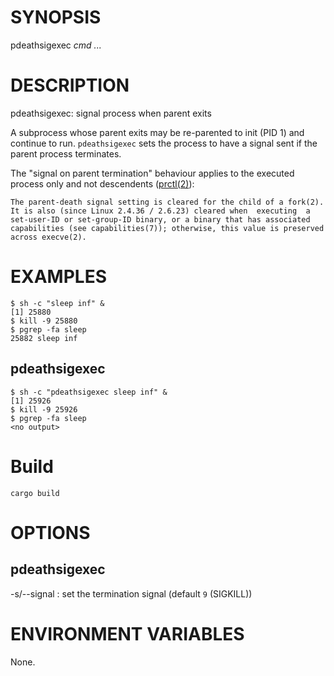 # SYNOPSIS

pdeathsigexec *cmd* *...*

# DESCRIPTION

pdeathsigexec: signal process when parent exits

A subprocess whose parent exits may be re-parented to init (PID 1)
and continue to run. `pdeathsigexec` sets the process to have a signal
sent if the parent process terminates.

The "signal on parent termination" behaviour applies
to the executed process only and not descendents
([prctl(2)](https://man7.org/linux/man-pages/man2/prctl.2.html)):

```
The parent-death signal setting is cleared for the child of a fork(2).
It is also (since Linux 2.4.36 / 2.6.23) cleared when  executing  a
set-user-ID or set-group-ID binary, or a binary that has associated
capabilities (see capabilities(7)); otherwise, this value is preserved
across execve(2).
```

# EXAMPLES

```
$ sh -c "sleep inf" &
[1] 25880
$ kill -9 25880
$ pgrep -fa sleep
25882 sleep inf
```

## pdeathsigexec

```
$ sh -c "pdeathsigexec sleep inf" &
[1] 25926
$ kill -9 25926
$ pgrep -fa sleep
<no output>
```

# Build

```
cargo build
```

# OPTIONS

## pdeathsigexec

-s/--signal
: set the termination signal (default `9` (SIGKILL))

# ENVIRONMENT VARIABLES

None.
